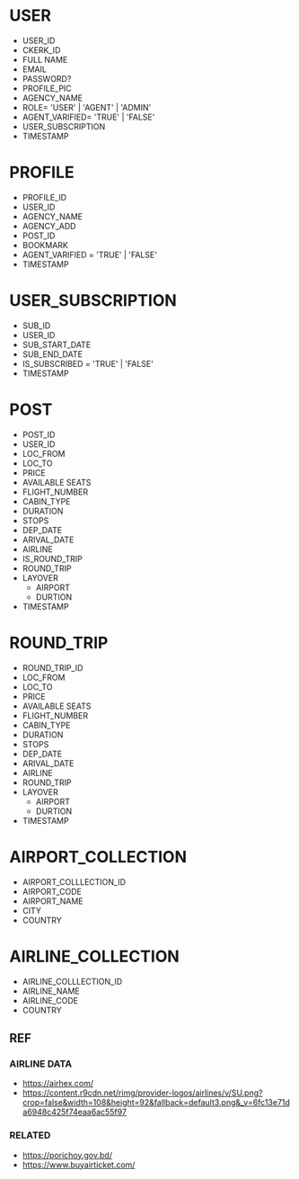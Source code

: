 # USER

- USER_ID
- CKERK_ID
- FULL NAME
- EMAIL
- PASSWORD?
- PROFILE_PIC
- AGENCY_NAME
- ROLE= 'USER' | 'AGENT' | 'ADMIN'
- AGENT_VARIFIED= 'TRUE' | 'FALSE'
- USER_SUBSCRIPTION
- TIMESTAMP

# PROFILE

- PROFILE_ID
- USER_ID
- AGENCY_NAME
- AGENCY_ADD
- POST_ID
- BOOKMARK
- AGENT_VARIFIED = 'TRUE' | 'FALSE'
- TIMESTAMP

# USER_SUBSCRIPTION

- SUB_ID
- USER_ID
- SUB_START_DATE
- SUB_END_DATE
- IS_SUBSCRIBED = 'TRUE' | 'FALSE'
- TIMESTAMP

# POST

- POST_ID
- USER_ID
- LOC_FROM
- LOC_TO
- PRICE
- AVAILABLE SEATS
- FLIGHT_NUMBER
- CABIN_TYPE
- DURATION
- STOPS
- DEP_DATE
- ARIVAL_DATE
- AIRLINE
- IS_ROUND_TRIP
- ROUND_TRIP
- LAYOVER
  - AIRPORT
  - DURTION
- TIMESTAMP

# ROUND_TRIP

- ROUND_TRIP_ID
- LOC_FROM
- LOC_TO
- PRICE
- AVAILABLE SEATS
- FLIGHT_NUMBER
- CABIN_TYPE
- DURATION
- STOPS
- DEP_DATE
- ARIVAL_DATE
- AIRLINE
- ROUND_TRIP
- LAYOVER
  - AIRPORT
  - DURTION
- TIMESTAMP

# AIRPORT_COLLECTION

- AIRPORT_COLLLECTION_ID
- AIRPORT_CODE
- AIRPORT_NAME
- CITY
- COUNTRY

# AIRLINE_COLLECTION

- AIRLINE_COLLLECTION_ID
- AIRLINE_NAME
- AIRLINE_CODE
- COUNTRY

## REF

### AIRLINE DATA

- https://airhex.com/
- https://content.r9cdn.net/rimg/provider-logos/airlines/v/SU.png?crop=false&width=108&height=92&fallback=default3.png&_v=6fc13e71da6948c425f74eaa6ac55f97

### RELATED

- https://porichoy.gov.bd/
- https://www.buyairticket.com/
